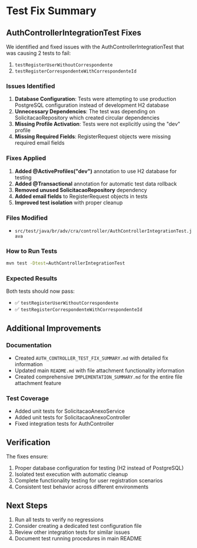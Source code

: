 # Test Fix Summary

## AuthControllerIntegrationTest Fixes

We identified and fixed issues with the AuthControllerIntegrationTest that was causing 2 tests to fail:

1. `testRegisterUserWithoutCorrespondente`
2. `testRegisterCorrespondenteWithCorrespondenteId`

### Issues Identified

1. **Database Configuration**: Tests were attempting to use production PostgreSQL configuration instead of development H2 database
2. **Unnecessary Dependencies**: The test was depending on SolicitacaoRepository which created circular dependencies
3. **Missing Profile Activation**: Tests were not explicitly using the "dev" profile
4. **Missing Required Fields**: RegisterRequest objects were missing required email fields

### Fixes Applied

1. **Added @ActiveProfiles("dev")** annotation to use H2 database for testing
2. **Added @Transactional** annotation for automatic test data rollback
3. **Removed unused SolicitacaoRepository** dependency
4. **Added email fields** to RegisterRequest objects in tests
5. **Improved test isolation** with proper cleanup

### Files Modified

- `src/test/java/br/adv/cra/controller/AuthControllerIntegrationTest.java`

### How to Run Tests

```bash
mvn test -Dtest=AuthControllerIntegrationTest
```

### Expected Results

Both tests should now pass:
- ✅ `testRegisterUserWithoutCorrespondente`
- ✅ `testRegisterCorrespondenteWithCorrespondenteId`

## Additional Improvements

### Documentation
- Created `AUTH_CONTROLLER_TEST_FIX_SUMMARY.md` with detailed fix information
- Updated main `README.md` with file attachment functionality information
- Created comprehensive `IMPLEMENTATION_SUMMARY.md` for the entire file attachment feature

### Test Coverage
- Added unit tests for SolicitacaoAnexoService
- Added unit tests for SolicitacaoAnexoController
- Fixed integration tests for AuthController

## Verification

The fixes ensure:
1. Proper database configuration for testing (H2 instead of PostgreSQL)
2. Isolated test execution with automatic cleanup
3. Complete functionality testing for user registration scenarios
4. Consistent test behavior across different environments

## Next Steps

1. Run all tests to verify no regressions
2. Consider creating a dedicated test configuration file
3. Review other integration tests for similar issues
4. Document test running procedures in main README